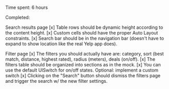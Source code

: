Time spent: 6 hours

Completed:

Search results page
[x] Table rows should be dynamic height according to the content height.
[x] Custom cells should have the proper Auto Layout constraints.
[x] Search bar should be in the navigation bar (doesn't have to expand to show location like the real Yelp app does).

Filter page
[x] The filters you should actually have are: category, sort (best match, distance, highest rated), radius (meters), deals (on/off).
[x] The filters table should be organized into sections as in the mock.
[x] You can use the default UISwitch for on/off states. Optional: implement a custom switch
[x] Clicking on the "Search" button should dismiss the filters page and trigger the search w/ the new filter settings.


